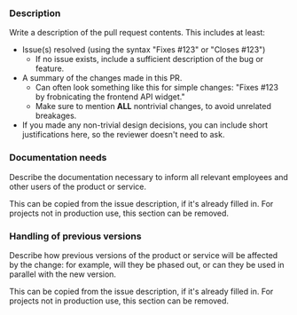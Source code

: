 ### Description

Write a description of the pull request contents. This includes at least:

* Issue(s) resolved (using the syntax "Fixes #123" or "Closes #123")
    * If no issue exists, include a sufficient description of the bug or feature.
* A summary of the changes made in this PR.
    * Can often look something like this for simple changes: "Fixes #123 by frobnicating the frontend API widget."
    * Make sure to mention **ALL** nontrivial changes, to avoid unrelated breakages.
* If you made any non-trivial design decisions, you can include short justifications here, so the reviewer doesn't need to ask.

### Documentation needs

Describe the documentation necessary to inform all relevant employees and other users of the product or service.

This can be copied from the issue description, if it's already filled in. For projects not in production use, this section can be removed.

### Handling of previous versions

Describe how previous versions of the product or service will be affected by the change: for example, will they be phased out, or can they be used in parallel with the new version.

This can be copied from the issue description, if it's already filled in. For projects not in production use, this section can be removed.
